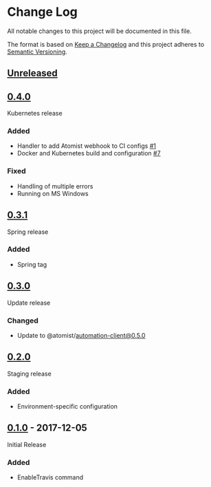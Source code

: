 # Change Log

All notable changes to this project will be documented in this file.

The format is based on [Keep a Changelog](http://keepachangelog.com/)
and this project adheres to [Semantic Versioning](http://semver.org/).

## [Unreleased][]

[Unreleased]: https://github.com/atomist/ci-automation/compare/0.4.0...HEAD

## [0.4.0][]

[0.4.0]: https://github.com/atomist/ci-automation/compare/0.3.1...0.4.0

Kubernetes release

### Added

-   Handler to add Atomist webhook to CI configs [#1][1]
-   Docker and Kubernetes build and configuration [#7][7]

### Fixed

-   Handling of multiple errors
-   Running on MS Windows

[1]: https://github.com/atomist/ci-automation/issues/1
[7]: https://github.com/atomist/ci-automation/issues/7

## [0.3.1][]

[0.3.1]: https://github.com/atomist/ci-automation/compare/0.3.0...0.3.1

Spring release

### Added

-   Spring tag

## [0.3.0][]

[0.3.0]: https://github.com/atomist/ci-automation/compare/0.2.0...0.3.0

Update release

### Changed

-   Update to @atomist/automation-client@0.5.0

## [0.2.0][]

[0.2.0]: https://github.com/atomist/ci-automation/compare/0.1.0...0.2.0

Staging release

### Added

-   Environment-specific configuration

## [0.1.0][] - 2017-12-05

Initial Release

[0.1.0]: https://github.com/atomist/ci-automation/tree/0.1.0

### Added

-   EnableTravis command
